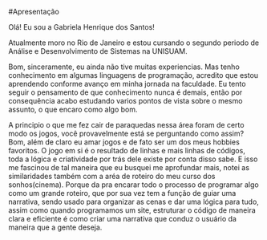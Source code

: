 #Apresentação

Olá! Eu sou a Gabriela Henrique dos Santos!

Atualmente moro no Rio de Janeiro e estou cursando o segundo periodo de Análise e Desenvolvimento de Sistemas na UNISUAM.

Bom, sinceramente, eu ainda não tive muitas experiencias. Mas tenho conhecimento em algumas linguagens de programação, acredito que estou aprendendo conforme avanço em minha jornada na faculdade. Eu tento seguir o pensamento de que conhecimento nunca é demais, então por consequência acabo estudando varios pontos de vista sobre o mesmo assunto, o que encaro como algo bom. 

A principio o que me fez cair de paraquedas nessa área foram de certo modo os jogos, você provavelmente está se perguntando como assim? Bom, além de claro eu amar jogos e de fato ser um dos meus hobbies favoritos. O jogo em si é o resultado de linhas e mais linhas de códigos, toda a lógica e criatividade por trás dele existe por conta disso sabe. E isso me fascinou de tal maneira que eu busquei me aprofundar mais, notei as similaridades também com a aréa de roteiro do meu curso dos sonhos(cinema).
Porque da pra encarar todo o processo de programar algo como um grande roteiro, que por sua vez tem a função de guiar uma narrativa, sendo usado para organizar as cenas e dar uma lógica para tudo, assim como quando programamos um site, estruturar o código de maneira clara e eficiente é como criar uma narrativa que conduz o usuário da maneira que a gente deseja.
